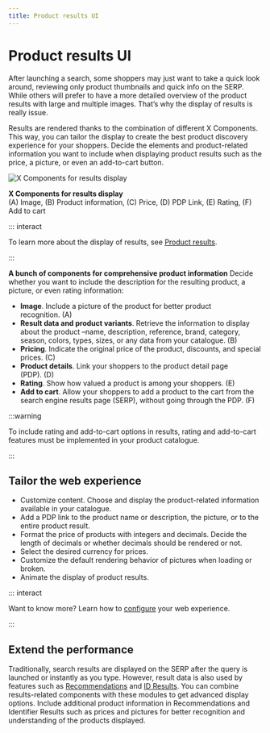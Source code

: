 ```yaml
---
title: Product results UI
---
```


# Product results UI

After launching a search, some shoppers may just want to take a quick look around, reviewing only
product thumbnails and quick info on the SERP. While others will prefer to have a more detailed
overview of the product results with large and multiple images. That’s why the display of results is
really issue.

Results are rendered thanks to the combination of different X&nbsp;Components. This way, you can
tailor the display to create the best product discovery experience for your shoppers. Decide the
elements and product-related information you want to include when displaying product results such as
the price, a picture, or even an add-to-cart button.

![X Components for results display](/assets/media/overview_product_card.svg)

<FootNote>

**X&nbsp;Components for results display** <br/> (A) Image, (B) Product information, (C) Price, (D)
PDP Link, (E) Rating, (F) Add to cart

</FootNote>

::: interact

To learn more about the display of results, see
[Product results](/explore-empathy-platform/overview/product-results-overview.md).

:::

**A bunch of components for comprehensive product information** Decide whether you want to include
the description for the resulting product, a picture, or even rating information:

- **Image**. Include a picture of the product for better product recognition.&nbsp;(A)
- **Result data and product variants**. Retrieve the information to display about the product –name,
  description, reference, brand, category, season, colors, types, sizes, or any data from your
  catalogue.&nbsp;(B)
- **Pricing**. Indicate the original price of the product, discounts, and special prices.&nbsp;(C)
- **Product details**. Link your shoppers to the product detail page (PDP).&nbsp;(D)
- **Rating**. Show how valued a product is among your shoppers.&nbsp;(E)
- **Add to cart**. Allow your shoppers to add a product to the cart from the search engine results
  page (SERP), without going through the PDP.&nbsp;(F)

:::warning

To include rating and add-to-cart options in results, rating and add-to-cart features must be
implemented in your product catalogue.

:::

## Tailor the web experience

- Customize content. Choose and display the product-related information available in your catalogue.
- Add a PDP link to the product name or description, the picture, or to the entire product result.
- Format the price of products with integers and decimals. Decide the length of decimals or whether
  decimals should be rendered or not.
- Select the desired currency for prices.
- Customize the default rendering behavior of pictures when loading or broken.
- Animate the display of product results.

::: interact

Want to know more? Learn how to [configure](/develop-empathy-platform/ui-reference/) your web
experience.

:::

## Extend the performance

Traditionally, search results are displayed on the SERP after the query is launched or instantly as
you type. However, result data is also used by features such as
[Recommendations](/explore-empathy-platform/experience-search-&-discovery/recommendations.md) and
[ID Results](/explore-empathy-platform/experience-search-&-discovery/id-results.md). You can combine
results-related components with these modules to get advanced display options. Include additional
product information in Recommendations and Identifier Results such as prices and pictures for better
recognition and understanding of the products displayed.

[//]: # 'TIP: To see the product results in action, play with our showcase.'

